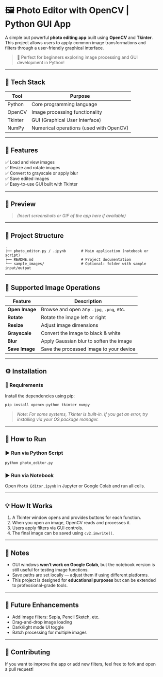 
# 🖼️ Photo Editor with OpenCV | Python GUI App

A simple but powerful **photo editing app** built using **OpenCV** and **Tkinter**. This project allows users to apply common image transformations and filters through a user-friendly graphical interface.

> 🎨 Perfect for beginners exploring image processing and GUI development in Python!

---

## 🧰 Tech Stack

| Tool            | Purpose                         |
|-----------------|---------------------------------|
| Python          | Core programming language       |
| OpenCV          | Image processing functionality  |
| Tkinter         | GUI (Graphical User Interface)  |
| NumPy           | Numerical operations (used with OpenCV) |

---

## 🎯 Features

✅ Load and view images  
✅ Resize and rotate images  
✅ Convert to grayscale or apply blur  
✅ Save edited images  
✅ Easy-to-use GUI built with Tkinter

---

## 📸 Preview

> *(Insert screenshots or GIF of the app here if available)*

---

## 📂 Project Structure

```
.
├── photo_editor.py / .ipynb       # Main application (notebook or script)
├── README.md                      # Project documentation
└── sample_images/                 # Optional: folder with sample input/output
```

---

## 🧪 Supported Image Operations

| Feature        | Description                                  |
|----------------|----------------------------------------------|
| **Open Image** | Browse and open any `.jpg`, `.png`, etc.     |
| **Rotate**     | Rotate the image left or right               |
| **Resize**     | Adjust image dimensions                      |
| **Grayscale**  | Convert the image to black & white           |
| **Blur**       | Apply Gaussian blur to soften the image      |
| **Save Image** | Save the processed image to your device      |

---

## ⚙️ Installation

### 🐍 Requirements

Install the dependencies using pip:

```bash
pip install opencv-python tkinter numpy
```

> *Note: For some systems, Tkinter is built-in. If you get an error, try installing via your OS package manager.*

---

## 🚀 How to Run

### ▶️ Run via Python Script

```bash
python photo_editor.py
```

### ▶️ Run via Notebook

Open `Photo Editor.ipynb` in Jupyter or Google Colab and run all cells.

---

## 💡 How It Works

1. A Tkinter window opens and provides buttons for each function.
2. When you open an image, OpenCV reads and processes it.
3. Users apply filters via GUI controls.
4. The final image can be saved using `cv2.imwrite()`.

---

## 📌 Notes

- GUI windows **won’t work on Google Colab**, but the notebook version is still useful for testing image functions.
- Save paths are set locally — adjust them if using different platforms.
- This project is designed for **educational purposes** but can be extended to professional-grade tools.

---

## 🌟 Future Enhancements

- Add image filters: Sepia, Pencil Sketch, etc.
- Drag-and-drop image loading
- Dark/light mode UI toggle
- Batch processing for multiple images

---

## 🤝 Contributing

If you want to improve the app or add new filters, feel free to fork and open a pull request!
